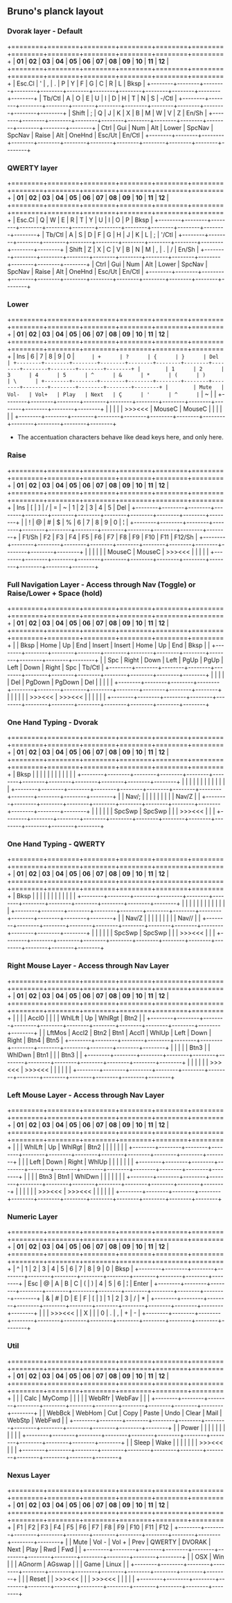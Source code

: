 ## Bruno's planck layout

### Dvorak layer - Default
+========+========+========+========+========+========+========+========+========+========+========+========+
| __01__ | __02__ | __03__ | __04__ | __05__ | __06__ | __07__ | __08__ | __09__ | __10__ | __11__ | __12__ |
+========+========+========+========+========+========+========+========+========+========+========+========+
| Esc.Cl | '      | ,      | .      | P      | Y      | F      | G      | C      | R      | L      | Bksp   |
+--------+--------+--------+--------+--------+--------+--------+--------+--------+--------+--------+--------+
| Tb/Ctl | A      | O      | E      | U      | I      | D      | H      | T      | N      | S      | -/Ctl  |
+--------+--------+--------+--------+--------+--------+--------+--------+--------+--------+--------+--------+
| Shift  | ;      | Q      | J      | K      | X      | B      | M      | W      | V      | Z      | En/Sh  |
+--------+--------+--------+--------+--------+--------+--------+--------+--------+--------+--------+--------+
| Ctrl   | Gui    | Num    | Alt    | Lower  | SpcNav | SpcNav | Raise  | Alt    | OneHnd | Esc/Ut | En/Ctl |
+--------+--------+--------+--------+--------+--------+--------+--------+--------+--------+--------+--------+

### QWERTY layer
+========+========+========+========+========+========+========+========+========+========+========+========+
| __01__ | __02__ | __03__ | __04__ | __05__ | __06__ | __07__ | __08__ | __09__ | __10__ | __11__ | __12__ |
+========+========+========+========+========+========+========+========+========+========+========+========+
| Esc.Cl | Q      | W      | E      | R      | T      | Y      | U      | I      | O      | P      | Bksp   |
+--------+--------+--------+--------+--------+--------+--------+--------+--------+--------+--------+--------+
| Tb/Ctl | A      | S      | D      | F      | G      | H      | J      | K      | L      | ;      | '/Ctl  |
+--------+--------+--------+--------+--------+--------+--------+--------+--------+--------+--------+--------+
| Shift  | Z      | X      | C      | V      | B      | N      | M      | ,      | .      | /      | En/Sh  |
+--------+--------+--------+--------+--------+--------+--------+--------+--------+--------+--------+--------+
| Ctrl   | Gui    | Num    | Alt    | Lower  | SpcNav | SpcNav | Raise  | Alt    | OneHnd | Esc/Ut | En/Ctl |
+--------+--------+--------+--------+--------+--------+--------+--------+--------+--------+--------+--------+

### Lower
+========+========+========+========+========+========+========+========+========+========+========+========+
| __01__ | __02__ | __03__ | __04__ | __05__ | __06__ | __07__ | __08__ | __09__ | __10__ | __11__ | __12__ |
+========+========+========+========+========+========+========+========+========+========+========+========+
| Ins    | 6      | 7      | 8      | 9      | 0      | `      | +      | ?      | {      | }      | Del    |
+--------+--------+--------+--------+--------+--------+--------+--------+--------+--------+--------+--------+
|        | 1      | 2      | 3      | 4      | 5      | ^      | &      | *      | (      | )      | \      |
+--------+--------+--------+--------+--------+--------+--------+--------+--------+--------+--------+--------+
|        | Mute   | Vol-   | Vol+   | Play   | Next   | Ç      | '      | ^      | `      | ~      |        |
+--------+--------+--------+--------+--------+--------+--------+--------+--------+--------+--------+--------+
|        |        |        |        | >>><<< | MouseC | MouseC |        |        |        |        |        |
+--------+--------+--------+--------+--------+--------+--------+--------+--------+--------+--------+--------+
- The accentuation characters behave like dead keys here, and only here.

### Raise
+========+========+========+========+========+========+========+========+========+========+========+========+
| __01__ | __02__ | __03__ | __04__ | __05__ | __06__ | __07__ | __08__ | __09__ | __10__ | __11__ | __12__ |
+========+========+========+========+========+========+========+========+========+========+========+========+
| Ins    | [      | ]      | /      | =      | ~      | 1      | 2      | 3      | 4      | 5      | Del    |
+--------+--------+--------+--------+--------+--------+--------+--------+--------+--------+--------+--------+
|        | !      | @      | #      | $      | %      | 6      | 7      | 8      | 9      | 0      | ¦      |
+--------+--------+--------+--------+--------+--------+--------+--------+--------+--------+--------+--------+
| F1/Sh  | F2     | F3     | F4     | F5     | F6     | F7     | F8     | F9     | F10    | F11    | F12/Sh |
+--------+--------+--------+--------+--------+--------+--------+--------+--------+--------+--------+--------+
|        |        |        |        |        | MouseC | MouseC | >>><<< |        |        |        |        |
+--------+--------+--------+--------+--------+--------+--------+--------+--------+--------+--------+--------+

### Full Navigation Layer - Access through Nav (Toggle) or Raise/Lower + Space (hold)
+========+========+========+========+========+========+========+========+========+========+========+========+
| __01__ | __02__ | __03__ | __04__ | __05__ | __06__ | __07__ | __08__ | __09__ | __10__ | __11__ | __12__ |
+========+========+========+========+========+========+========+========+========+========+========+========+
|        | Bksp   | Home   | Up     | End    | Insert | Insert | Home   | Up     | End    | Bksp   |        |
+--------+--------+--------+--------+--------+--------+--------+--------+--------+--------+--------+--------+
|        | Spc    | Right  | Down   | Left   | PgUp   | PgUp   | Left   | Down   | Right  | Spc    | Tb/Ctl |
+--------+--------+--------+--------+--------+--------+--------+--------+--------+--------+--------+--------+
|        |        |        |        | Del    | PgDown | PgDown | Del    |        |        |        |        |
+--------+--------+--------+--------+--------+--------+--------+--------+--------+--------+--------+--------+
|        |        |        |        |        | >>><<< | >>><<< |        |        |        |        |        |
+--------+--------+--------+--------+--------+--------+--------+--------+--------+--------+--------+--------+

### One Hand Typing - Dvorak
+========+========+========+========+========+========+========+========+========+========+========+========+
| __01__ | __02__ | __03__ | __04__ | __05__ | __06__ | __07__ | __08__ | __09__ | __10__ | __11__ | __12__ |
+========+========+========+========+========+========+========+========+========+========+========+========+
| Bksp   |        |        |        |        |        |        |        |        |        |        |        |
+--------+--------+--------+--------+--------+--------+--------+--------+--------+--------+--------+--------+
|        |        |        |        |        |        |        |        |        |        |        |        |
+--------+--------+--------+--------+--------+--------+--------+--------+--------+--------+--------+--------+
|        | Nav/;  |        |        |        |        |        |        |        |        | Nav/Z  |        |
+--------+--------+--------+--------+--------+--------+--------+--------+--------+--------+--------+--------+
|        |        |        |        |        | SpcSwp | SpcSwp |        |        | >>><<< |        |        |
+--------+--------+--------+--------+--------+--------+--------+--------+--------+--------+--------+--------+

### One Hand Typing - QWERTY
+========+========+========+========+========+========+========+========+========+========+========+========+
| __01__ | __02__ | __03__ | __04__ | __05__ | __06__ | __07__ | __08__ | __09__ | __10__ | __11__ | __12__ |
+========+========+========+========+========+========+========+========+========+========+========+========+
| Bksp   |        |        |        |        |        |        |        |        |        |        |        |
+--------+--------+--------+--------+--------+--------+--------+--------+--------+--------+--------+--------+
|        |        |        |        |        |        |        |        |        |        |        |        |
+--------+--------+--------+--------+--------+--------+--------+--------+--------+--------+--------+--------+
|        | Nav/Z  |        |        |        |        |        |        |        |        | Nav//  |        |
+--------+--------+--------+--------+--------+--------+--------+--------+--------+--------+--------+--------+
|        |        |        |        |        | SpcSwp | SpcSwp |        |        | >>><<< |        |        |
+--------+--------+--------+--------+--------+--------+--------+--------+--------+--------+--------+--------+

### Right Mouse Layer - Access through Nav Layer
+========+========+========+========+========+========+========+========+========+========+========+========+
| __01__ | __02__ | __03__ | __04__ | __05__ | __06__ | __07__ | __08__ | __09__ | __10__ | __11__ | __12__ |
+========+========+========+========+========+========+========+========+========+========+========+========+
|        |        |        | Accl0  |        |        |        | WhlLft | Up     | WhlRgt | Btn2   |        |
+--------+--------+--------+--------+--------+--------+--------+--------+--------+--------+--------+--------+
|        | LftMos | Accl2  | Btn2   | Btn1   | Accl1  | WhlUp  | Left   | Down   | Right  | Btn4   | Btn5   |
+--------+--------+--------+--------+--------+--------+--------+--------+--------+--------+--------+--------+
|        |        |        |        | Btn3   |        | WhlDwn | Btn1   |        |        | Btn3   |        |
+--------+--------+--------+--------+--------+--------+--------+--------+--------+--------+--------+--------+
|        |        |        |        |        | >>><<< | >>><<< |        |        |        |        |        |
+--------+--------+--------+--------+--------+--------+--------+--------+--------+--------+--------+--------+

### Left Mouse Layer - Access through Nav Layer
+========+========+========+========+========+========+========+========+========+========+========+========+
| __01__ | __02__ | __03__ | __04__ | __05__ | __06__ | __07__ | __08__ | __09__ | __10__ | __11__ | __12__ |
+========+========+========+========+========+========+========+========+========+========+========+========+
|        |        | WhlLft | Up     | WhlRgt | Btn2   |        |        |        |        |        |        |
+--------+--------+--------+--------+--------+--------+--------+--------+--------+--------+--------+--------+
|        |        | Left   | Down   | Right  | WhlUp  |        |        |        |        |        |        |
+--------+--------+--------+--------+--------+--------+--------+--------+--------+--------+--------+--------+
|        |        |        | Btn3   | Btn1   | WhlDwn |        |        |        |        |        |        |
+--------+--------+--------+--------+--------+--------+--------+--------+--------+--------+--------+--------+
|        |        |        |        |        | >>><<< | >>><<< |        |        |        |        |        |
+--------+--------+--------+--------+--------+--------+--------+--------+--------+--------+--------+--------+

### Numeric Layer
+========+========+========+========+========+========+========+========+========+========+========+========+
| __01__ | __02__ | __03__ | __04__ | __05__ | __06__ | __07__ | __08__ | __09__ | __10__ | __11__ | __12__ |
+========+========+========+========+========+========+========+========+========+========+========+========+
| ^      | 1      | 2      | 3      | 4      | 5      | 6      | 7      | 8      | 9      | 0      | Bksp   |
+--------+--------+--------+--------+--------+--------+--------+--------+--------+--------+--------+--------+
| Esc    | @      | A      | B      | C      | (      | )      | 4      | 5      | 6      | ¦      | Enter  |
+--------+--------+--------+--------+--------+--------+--------+--------+--------+--------+--------+--------+
| &      | #      | D      | E      | F      | [      | ]      | 1      | 2      | 3      | /      | *      |
+--------+--------+--------+--------+--------+--------+--------+--------+--------+--------+--------+--------+
|        |        | >>><<< |        | X      |        |        | 0      | .      | ,      | +      | -      |
+--------+--------+--------+--------+--------+--------+--------+--------+--------+--------+--------+--------+

### Util
+========+========+========+========+========+========+========+========+========+========+========+========+
| __01__ | __02__ | __03__ | __04__ | __05__ | __06__ | __07__ | __08__ | __09__ | __10__ | __11__ | __12__ |
+========+========+========+========+========+========+========+========+========+========+========+========+
|        |        | Calc   | MyComp |        |        |        |        | WebRfr | WebFav |        |        |
+--------+--------+--------+--------+--------+--------+--------+--------+--------+--------+--------+--------+
|        | WebBck | WebHom | Cut    | Copy   | Paste  | Undo   | Clear  | Mail   | WebStp | WebFwd |        |
+--------+--------+--------+--------+--------+--------+--------+--------+--------+--------+--------+--------+
|        | Power  |        |        |        |        |        |        |        |        |        |        |
+--------+--------+--------+--------+--------+--------+--------+--------+--------+--------+--------+--------+
|        | Sleep  | Wake   |        |        |        |        |        |        | >>><<< |        |        |
+--------+--------+--------+--------+--------+--------+--------+--------+--------+--------+--------+--------+

### Nexus Layer
+========+========+========+========+========+========+========+========+========+========+========+========+
| __01__ | __02__ | __03__ | __04__ | __05__ | __06__ | __07__ | __08__ | __09__ | __10__ | __11__ | __12__ |
+========+========+========+========+========+========+========+========+========+========+========+========+
| F1     | F2     | F3     | F4     | F5     | F6     | F7     | F8     | F9     | F10    | F11    | F12    |
+--------+--------+--------+--------+--------+--------+--------+--------+--------+--------+--------+--------+
|        | Mute   | Vol -  | Vol +  | Prev   | QWERTY | DVORAK | Next   | Play   | Rwd    | Fwd    |        |
+--------+--------+--------+--------+--------+--------+--------+--------+--------+--------+--------+--------+
|        | OSX    | Win    |        |        | AGnorm | AGswap |        |        | Game   | Linux  |        |
+--------+--------+--------+--------+--------+--------+--------+--------+--------+--------+--------+--------+
|        |        | Reset  |        | >>><<< |        |        | >>><<< |        |        |        |        |
+--------+--------+--------+--------+--------+--------+--------+--------+--------+--------+--------+--------+
